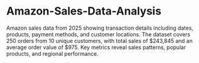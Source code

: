 # Amazon-Sales-Data-Analysis
Amazon sales data from 2025 showing transaction details including dates, products, payment methods, and customer locations. The dataset covers 250 orders from 10 unique customers, with total sales of $243,845 and an average order value of $975. Key metrics reveal sales patterns, popular products, and regional performance.
